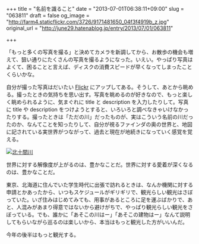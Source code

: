 +++
title = "名前を識ること"
date = "2013-07-01T06:38:11+09:00"
slug = "063811"
draft = false
og_image = "http://farm4.staticflickr.com/3726/9171481650_04f3f4919b_z.jpg"
original_url = "http://june29.hatenablog.jp/entry/2013/07/01/063811"

+++

<p>「もっと多くの写真を撮る」と決めてカメラを新調してから、お散歩の機会も増えて、狙い通りにたくさんの写真を撮るようになった。いえい。やっぱり写真はよくて、困ることと言えば、ディスクの消費スピードが早くなってしまったことくらいかな。</p>
<p>自分が撮った写真はだいたい <a class="keyword" href="http://d.hatena.ne.jp/keyword/Flickr">Flickr</a> にアップしてある。そうして、あとから眺める。撮ったときの気持ちを思い出す。写真を眺めるのが好きなので、もっと楽しく眺められるように、気まぐれに title と description を入力したりして。写真に title や description をつけようとすると、いろいろと調べなきゃいけなかったりする。撮ったときは「ただの川」だったものが、実はこういう名前の川だったのか、なんてことを知ったりして、自分が視るファインダの奥の世界と、地図に記されている実世界がつながって、過去と現在が地続きになっていく感覚を覚える。</p>
<p><a href="http://www.flickr.com/photos/june29/9171481650/" title="北十間川 by june29, on Flickr"><img src="http://farm4.staticflickr.com/3726/9171481650_04f3f4919b_z.jpg" alt="北十間川"></a></p>
<p>世界に対する解像度が上がるのは、豊かなことだ。世界に対する愛着が深くなるのは、豊かなことだ。</p>
<p>東京、北海道に住んでいた学生時代に出張で訪れるときは、なんか機関に対する申請とかあったから、いつもスケジュールがギリギリで、観光らしい観光はさぼっていた。いざ住みはじめてみても、用事があるところに足を運ぶばかりで、あと、人混みがあまり得意ではないから避けがちで、やっぱり観光らしい観光をさぼっている。でも、誰かに「あそこの川はー」「あそこの建物はー」なんて説明してもらいながら巡るのは楽しいから、本当はもっと観光した方がいいんだ。</p>
<p>今年の後半はもっと観光する。</p>
